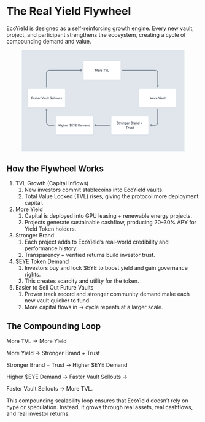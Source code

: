 # The Real Yield Flywheel

EcoYield is designed as a self-reinforcing growth engine. Every new vault, project, and participant strengthens the ecosystem, creating a cycle of compounding demand and value.

<figure><img src="../.gitbook/assets/image (2) (1) (1).png" alt=""><figcaption></figcaption></figure>

## How the Flywheel Works

1. TVL Growth (Capital Inflows)
   1. New investors commit stablecoins into EcoYield vaults.
   2. Total Value Locked (TVL) rises, giving the protocol more deployment capital.
2. More Yield
   1. Capital is deployed into GPU leasing + renewable energy projects.
   2. Projects generate sustainable cashflow, producing 20–30% APY for Yield Token holders.
3. Stronger Brand
   1. Each project adds to EcoYield’s real-world credibility and performance history.
   2. Transparency + verified returns build investor trust.
4. $EYE Token Demand
   1. Investors buy and lock $EYE to boost yield and gain governance rights.
   2. This creates scarcity and utility for the token.
5. Easier to Sell Out Future Vaults
   1. Proven track record and stronger community demand make each new vault quicker to fund.
   2. More capital flows in → cycle repeats at a larger scale.

## The Compounding Loop

More TVL → More Yield&#x20;

More Yield → Stronger Brand + Trust

Stronger Brand + Trust → Higher $EYE Demand&#x20;

Higher $EYE Demand → Faster Vault Sellouts →

Faster Vault Sellouts → More TVL.

This compounding scalability loop ensures that EcoYield doesn’t rely on hype or speculation. Instead, it grows through real assets, real cashflows, and real investor returns.
